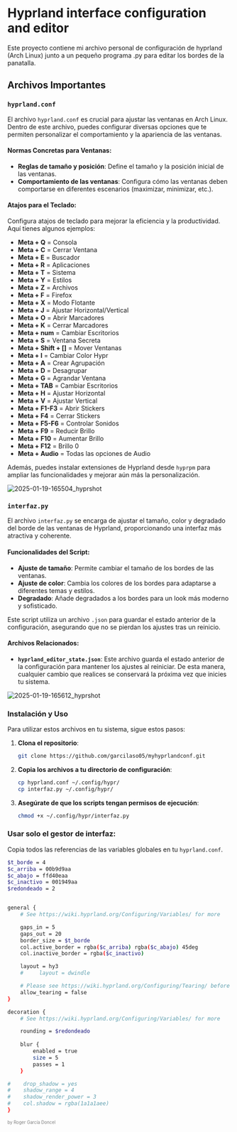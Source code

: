 # Hyprland interface configuration and editor

Este proyecto contiene mi archivo personal de configuración de hyprland (Arch Linux) junto a un pequeño programa .py para editar los bordes de la panatalla.

## Archivos Importantes

### `hyprland.conf`
El archivo `hyprland.conf` es crucial para ajustar las ventanas en Arch Linux. Dentro de este archivo, puedes configurar diversas opciones que te permiten personalizar el comportamiento y la apariencia de las ventanas.

#### Normas Concretas para Ventanas:
- **Reglas de tamaño y posición**: Define el tamaño y la posición inicial de las ventanas.
- **Comportamiento de las ventanas**: Configura cómo las ventanas deben comportarse en diferentes escenarios (maximizar, minimizar, etc.).

#### Atajos para el Teclado:
Configura atajos de teclado para mejorar la eficiencia y la productividad. Aquí tienes algunos ejemplos:
- **Meta + Q** = Consola
- **Meta + C** = Cerrar Ventana
- **Meta + E** = Buscador
- **Meta + R** = Aplicaciones
- **Meta + T** = Sistema
- **Meta + Y** = Estilos
- **Meta + Z** = Archivos
- **Meta + F** = Firefox
- **Meta + X** = Modo Flotante
- **Meta + J** = Ajustar Horizontal/Vertical
- **Meta + O** = Abrir Marcadores
- **Meta + K** = Cerrar Marcadores
- **Meta + num** = Cambiar Escritorios
- **Meta + S** = Ventana Secreta
- **Meta + Shift + []** = Mover Ventanas
- **Meta + I** = Cambiar Color Hypr
- **Meta + A** = Crear Agrupación
- **Meta + D** = Desagrupar
- **Meta + G** = Agrandar Ventana
- **Meta + TAB** = Cambiar Escritorios
- **Meta + H** = Ajustar Horizontal
- **Meta + V** = Ajustar Vertical
- **Meta + F1-F3** = Abrir Stickers
- **Meta + F4** = Cerrar Stickers
- **Meta + F5-F6** = Controlar Sonidos
- **Meta + F9** = Reducir Brillo
- **Meta + F10** = Aumentar Brillo
- **Meta + F12** = Brillo 0
- **Meta + Audio** = Todas las opciones de Audio

Además, puedes instalar extensiones de Hyprland desde `hyprpm` para ampliar las funcionalidades y mejorar aún más la personalización.

![2025-01-19-165504_hyprshot](https://github.com/user-attachments/assets/a2386da4-82ff-4c9c-b45c-408887518a96)


### `interfaz.py`
El archivo `interfaz.py` se encarga de ajustar el tamaño, color y degradado del borde de las ventanas de Hyprland, proporcionando una interfaz más atractiva y coherente.

#### Funcionalidades del Script:
- **Ajuste de tamaño**: Permite cambiar el tamaño de los bordes de las ventanas.
- **Ajuste de color**: Cambia los colores de los bordes para adaptarse a diferentes temas y estilos.
- **Degradado**: Añade degradados a los bordes para un look más moderno y sofisticado.

Este script utiliza un archivo `.json` para guardar el estado anterior de la configuración, asegurando que no se pierdan los ajustes tras un reinicio.

#### Archivos Relacionados:
- **`hyprland_editor_state.json`**: Este archivo guarda el estado anterior de la configuración para mantener los ajustes al reiniciar. De esta manera, cualquier cambio que realices se conservará la próxima vez que inicies tu sistema.

![2025-01-19-165612_hyprshot](https://github.com/user-attachments/assets/64651eb3-4fca-4bcf-8089-8ddfc3d9b6d4)


### Instalación y Uso
Para utilizar estos archivos en tu sistema, sigue estos pasos:

1. **Clona el repositorio**:
    ```bash
    git clone https://github.com/garcilaso05/myhyprlandconf.git
    ```

2. **Copia los archivos a tu directorio de configuración**:
    ```bash
    cp hyprland.conf ~/.config/hypr/
    cp interfaz.py ~/.config/hypr/
    ```

3. **Asegúrate de que los scripts tengan permisos de ejecución**:
    ```bash
    chmod +x ~/.config/hypr/interfaz.py
    ```

### Usar solo el gestor de interfaz:
Copia todos las referencias de las variables globales en tu `hyprland.conf`.

```bash
$t_borde = 4
$c_arriba = 00b9d9aa
$c_abajo = ffd40eaa
$c_inactivo = 001949aa
$redondeado = 2
```

```bash

general {
    # See https://wiki.hyprland.org/Configuring/Variables/ for more

    gaps_in = 5
    gaps_out = 20
    border_size = $t_borde
    col.active_border = rgba($c_arriba) rgba($c_abajo) 45deg
    col.inactive_border = rgba($c_inactivo)

    layout = hy3
    #     layout = dwindle

    # Please see https://wiki.hyprland.org/Configuring/Tearing/ before you turn this on
    allow_tearing = false
}

decoration {
    # See https://wiki.hyprland.org/Configuring/Variables/ for more

    rounding = $redondeado
    
    blur {
        enabled = true
        size = 5
        passes = 1
    }

#    drop_shadow = yes
#    shadow_range = 4
#    shadow_render_power = 3
#    col.shadow = rgba(1a1a1aee)
}
```
<sup><sup style="color: grey;">by Roger García Doncel</sup></sup>
